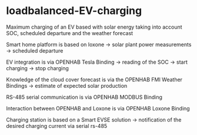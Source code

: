# loadbalanced-EV-charging
Maximum charging of an EV based with solar energy taking into account SOC, scheduled departure and the weather forecast

Smart home platform is based on loxone
-> solar plant power measurements
-> scheduled departure

EV integration is via OPENHAB Tesla Binding
-> reading of the SOC 
-> start charging
-> stop charging

Knowledge of the cloud cover forecast is via the OPENHAB FMI Weather Bindings
-> estimate of expected solar production

RS-485 serial communication is via OPENHAB MODBUS Binding

Interaction between OPENHAB and Loxone is via OPENHAB Loxone Binding

Charging station is based on a Smart EVSE solution
-> notification of the desired charging current via serial rs-485


